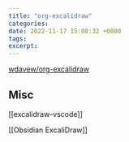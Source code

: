 ```yaml
---
title: "org-excalidraw"
categories: 
date: 2022-11-17 15:08:32 +0800
tags: 
excerpt: 
---
```




[wdavew/org-excalidraw](https://github.com/wdavew/org-excalidraw/)







## Misc

[[excalidraw-vscode]]

[[Obsidian ExcaliDraw]]

